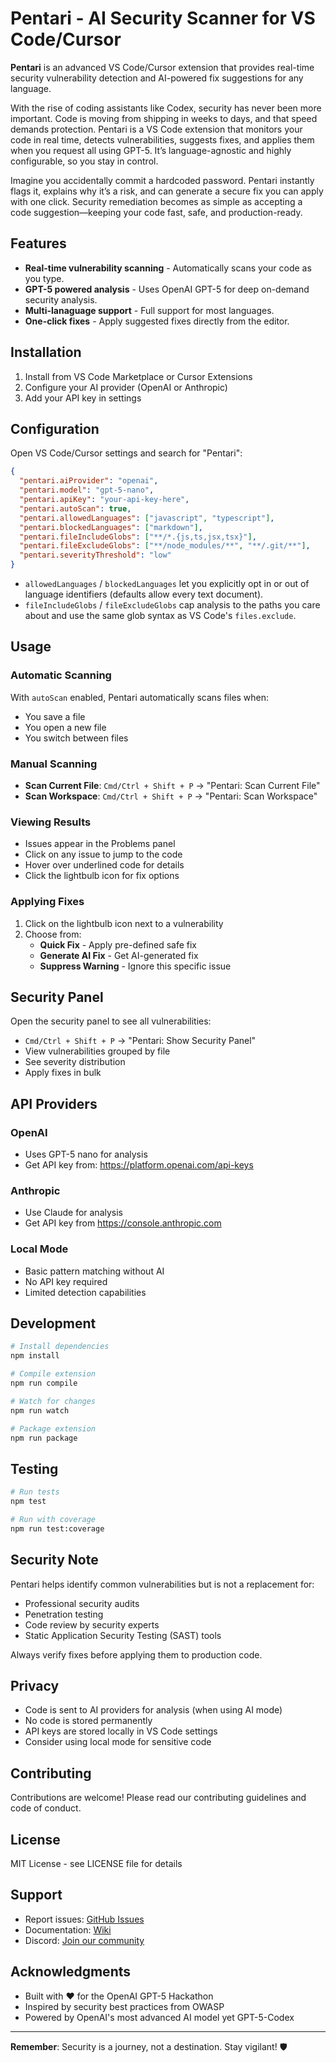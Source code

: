 # Pentari - AI Security Scanner for VS Code/Cursor

**Pentari** is an advanced VS Code/Cursor extension that provides real-time security vulnerability detection and AI-powered fix suggestions for any language.

With the rise of coding assistants like Codex, security has never been more important. Code is moving from shipping in weeks to days, and that speed demands protection. Pentari is a VS Code extension that monitors your code in real time, detects vulnerabilities, suggests fixes, and applies them when you request all using GPT-5. It’s language-agnostic and highly configurable, so you stay in control.

Imagine you accidentally commit a hardcoded password. Pentari instantly flags it, explains why it’s a risk, and can generate a secure fix you can apply with one click. Security remediation becomes as simple as accepting a code suggestion—keeping your code fast, safe, and production-ready.

## Features

- **Real-time vulnerability scanning** - Automatically scans your code as you type.
- **GPT-5 powered analysis** - Uses OpenAI GPT-5 for deep on-demand security analysis.
- **Multi-lanaguage support** - Full support for most languages.
- **One-click fixes** - Apply suggested fixes directly from the editor.

## Installation

1. Install from VS Code Marketplace or Cursor Extensions
2. Configure your AI provider (OpenAI or Anthropic)
3. Add your API key in settings

## Configuration

Open VS Code/Cursor settings and search for "Pentari":

```json
{
  "pentari.aiProvider": "openai",
  "pentari.model": "gpt-5-nano",
  "pentari.apiKey": "your-api-key-here",
  "pentari.autoScan": true,
  "pentari.allowedLanguages": ["javascript", "typescript"],
  "pentari.blockedLanguages": ["markdown"],
  "pentari.fileIncludeGlobs": ["**/*.{js,ts,jsx,tsx}"],
  "pentari.fileExcludeGlobs": ["**/node_modules/**", "**/.git/**"],
  "pentari.severityThreshold": "low"
}
```

- `allowedLanguages` / `blockedLanguages` let you explicitly opt in or out of language identifiers (defaults allow every text document).
- `fileIncludeGlobs` / `fileExcludeGlobs` cap analysis to the paths you care about and use the same glob syntax as VS Code's `files.exclude`.

## Usage

### Automatic Scanning
With `autoScan` enabled, Pentari automatically scans files when:
- You save a file
- You open a new file
- You switch between files

### Manual Scanning
- **Scan Current File**: `Cmd/Ctrl + Shift + P` → "Pentari: Scan Current File"
- **Scan Workspace**: `Cmd/Ctrl + Shift + P` → "Pentari: Scan Workspace"

### Viewing Results
- Issues appear in the Problems panel
- Click on any issue to jump to the code
- Hover over underlined code for details
- Click the lightbulb icon for fix options

### Applying Fixes
1. Click on the lightbulb icon next to a vulnerability
2. Choose from:
   - **Quick Fix** - Apply pre-defined safe fix
   - **Generate AI Fix** - Get AI-generated fix
   - **Suppress Warning** - Ignore this specific issue

## Security Panel

Open the security panel to see all vulnerabilities:
- `Cmd/Ctrl + Shift + P` → "Pentari: Show Security Panel"
- View vulnerabilities grouped by file
- See severity distribution
- Apply fixes in bulk

## API Providers

### OpenAI
- Uses GPT-5 nano for analysis
- Get API key from: https://platform.openai.com/api-keys

### Anthropic
- Use Claude for analysis
- Get API key from https://console.anthropic.com

### Local Mode
- Basic pattern matching without AI
- No API key required
- Limited detection capabilities

## Development

```bash
# Install dependencies
npm install

# Compile extension
npm run compile

# Watch for changes
npm run watch

# Package extension
npm run package
```

## Testing

```bash
# Run tests
npm test

# Run with coverage
npm run test:coverage
```

## Security Note

Pentari helps identify common vulnerabilities but is not a replacement for:
- Professional security audits
- Penetration testing
- Code review by security experts
- Static Application Security Testing (SAST) tools

Always verify fixes before applying them to production code.

## Privacy

- Code is sent to AI providers for analysis (when using AI mode)
- No code is stored permanently
- API keys are stored locally in VS Code settings
- Consider using local mode for sensitive code

## Contributing

Contributions are welcome! Please read our contributing guidelines and code of conduct.

## License

MIT License - see LICENSE file for details

## Support

- Report issues: [GitHub Issues](https://github.com/vancuren/pentari/issues)
- Documentation: [Wiki](https://github.com/vancuren/pentari/wiki)
- Discord: [Join our community](https://discord.gg/yourserver)

## Acknowledgments

- Built with ❤️ for the OpenAI GPT-5 Hackathon
- Inspired by security best practices from OWASP
- Powered by OpenAI's most advanced AI model yet GPT-5-Codex

---

**Remember**: Security is a journey, not a destination. Stay vigilant! 🛡️
